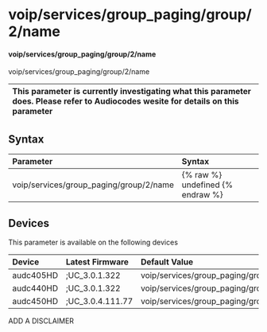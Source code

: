 ﻿---
description: voip/services/group_paging/group/2/name
search: false
---

# voip/services/group_paging/group/2/name

#### voip/services/group_paging/group/2/name

voip/services/group_paging/group/2/name


| This parameter is currently investigating what this parameter does. Please refer to Audiocodes wesite for details on this parameter | 
| :--- |

## Syntax
| Parameter | Syntax |
| :--- | :--- |
|voip/services/group_paging/group/2/name | {% raw %} undefined {% endraw %}|

## Devices
This parameter is available on the following devices

| Device | Latest Firmware | Default Value |
|:---|:---|:---|
| audc405HD | ;UC_3.0.1.322 | voip/services/group_paging/group/2/name= 
| audc440HD | ;UC_3.0.1.322 | voip/services/group_paging/group/2/name= 
| audc450HD | ;UC_3.0.4.111.77 | voip/services/group_paging/group/2/name= 

ADD A DISCLAIMER
